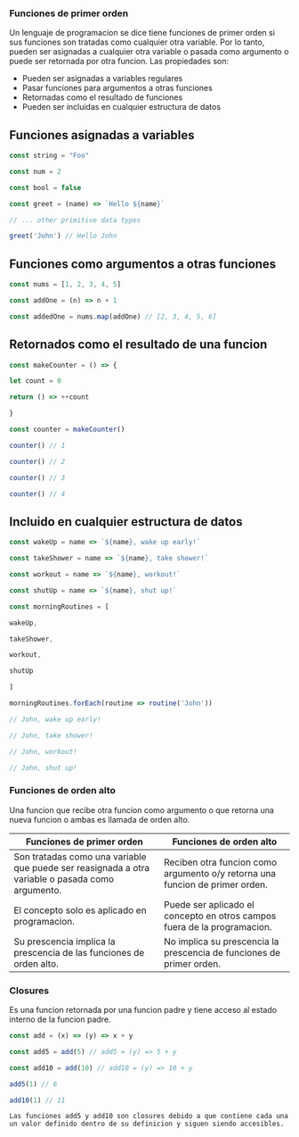 

### Funciones de primer orden
Un lenguaje de programacion se dice tiene funciones de primer orden si sus funciones son tratadas como cualquier otra variable. Por lo tanto, pueden ser asignadas a cualquier otra variable o pasada como argumento o puede ser retornada por otra funcion. Las propiedades son:
- Pueden ser asignadas a variables regulares
- Pasar funciones para argumentos a otras funciones
- Retornadas como el resultado de funciones
- Pueden ser incluidas en cualquier estructura de datos

Funciones asignadas a variables
---
```javascript
const string = "Foo"

const num = 2

const bool = false

const greet = (name) => `Hello ${name}`

// ... other primitive data types

greet('John') // Hello John
```

Funciones como argumentos a otras funciones
---
```javascript
const nums = [1, 2, 3, 4, 5]

const addOne = (n) => n + 1

const addedOne = nums.map(addOne) // [2, 3, 4, 5, 6]
```

Retornados como el resultado de una funcion
---
```javascript
const makeCounter = () => {

let count = 0

return () => ++count

}

const counter = makeCounter()

counter() // 1

counter() // 2

counter() // 3

counter() // 4
```

Incluido en cualquier estructura de datos
---
```javascript
const wakeUp = name => `${name}, wake up early!`

const takeShower = name => `${name}, take shower!`

const workout = name => `${name}, workout!`

const shutUp = name => `${name}, shut up!`

const morningRoutines = [

wakeUp,

takeShower,

workout,

shutUp

]

morningRoutines.forEach(routine => routine('John'))

// John, wake up early!

// John, take shower!

// John, workout!

// John, shut up!
```

### Funciones de orden alto
Una funcion que recibe otra funcion como argumento o que retorna una nueva funcion o ambas es llamada de orden alto.

| Funciones de primer orden                                                                       | Funciones de orden alto                                                     |
| ----------------------------------------------------------------------------------------------- | --------------------------------------------------------------------------- |
| Son tratadas como una variable que puede ser reasignada a otra variable o pasada como argumento. | Reciben otra funcion como argumento o/y retorna una funcion de primer orden. |
| El concepto solo es aplicado en programacion.                                                    | Puede ser aplicado el concepto en otros campos fuera de la programacion.     |
| Su prescencia implica la prescencia de las funciones de orden alto.                              | No implica su prescencia la prescencia de funciones de primer orden.         |


### Closures
Es una funcion retornada por una funcion padre y tiene acceso  al estado interno de la funcion padre.

```javascript
const add = (x) => (y) => x + y

const add5 = add(5) // add5 = (y) => 5 + y

const add10 = add(10) // add10 = (y) => 10 + y

add5(1) // 6

add10(1) // 11
```
	Las funciones add5 y add10 son closures debido a que contiene cada una un valor definido dentro de su definicion y siguen siendo accesibles. 